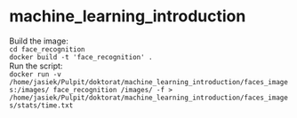 # machine_learning_introduction
Build the image:   
`cd face_recognition`  
`docker build -t 'face_recognition' .`  
Run the script:  
`docker run -v /home/jasiek/Pulpit/doktorat/machine_learning_introduction/faces_images:/images/ face_recognition /images/ -f > /home/jasiek/Pulpit/doktorat/machine_learning_introduction/faces_images/stats/time.txt`